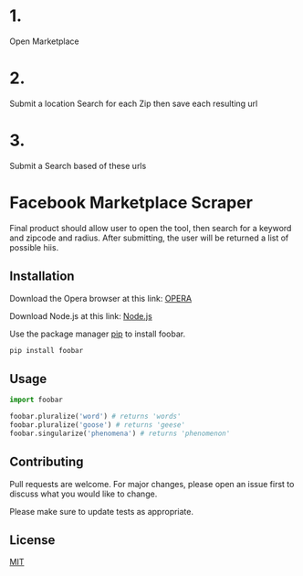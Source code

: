 # 1.
Open Marketplace 

# 2.
Submit a location Search for each Zip then save each resulting url 

# 3.
Submit a Search based of these urls

# Facebook Marketplace Scraper

Final product should allow user to open the tool, then search for a keyword and zipcode and radius.
  After submitting, the user will be returned a list of possible hiis.

## Installation

Download the Opera browser at this link: [OPERA](https://www.opera.com/computer/thanks?ni=stable&os=windows)

Download Node.js at this link: [Node.js](https://nodejs.org/dist/v12.13.1/node-v12.13.1-x64.msi)

Use the package manager [pip](https://pip.pypa.io/en/stable/) to install foobar.

```bash
pip install foobar
```

## Usage

```python
import foobar

foobar.pluralize('word') # returns 'words'
foobar.pluralize('goose') # returns 'geese'
foobar.singularize('phenomena') # returns 'phenomenon'
```

## Contributing
Pull requests are welcome. For major changes, please open an issue first to discuss what you would like to change.

Please make sure to update tests as appropriate.

## License
[MIT](https://choosealicense.com/licenses/mit/)
